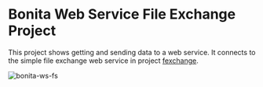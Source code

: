 # Bonita Web Service File Exchange Project

This project shows getting and sending data to a web service. It connects to the simple file exchange web service in project [fexchange](https://github.com/adamburkegh/fexchange).

![bonita-ws-fs](https://github.com/user-attachments/assets/a86c99f0-1db7-47ac-b451-ae5939da11e2)

